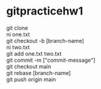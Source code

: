 # gitpracticehw1

git clone <br/>
ni one.txt <br/>
git checkout -b [branch-name] <br/>
ni two.txt <br/>
git add one.txt two.txt <br/>
git commit -m ["commit-message"] <br/>
git checkout main <br/>
git rebase [branch-name] <br/>
git push origin main <br/>
